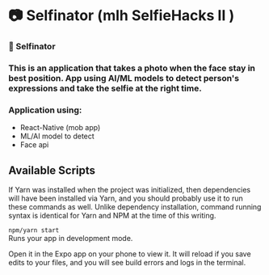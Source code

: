 # 📷 Selfinator (mlh SelfieHacks II )

### 📸 Selfinator  
### This is an application that takes a photo when the face stay in best position. App using AI/ML models to detect person's expressions and take the selfie at the right time.

### Application using: ### 
- React-Native (mob app)
- ML/AI model to detect
- Face api

## Available Scripts  

If Yarn was installed when the project was initialized, then dependencies will have been installed via Yarn, and you should probably use it to run these commands as well. Unlike dependency installation, command running syntax is identical for Yarn and NPM at the time of this writing.

`npm/yarn start`  
Runs your app in development mode.

Open it in the Expo app on your phone to view it. It will reload if you save edits to your files, and you will see build errors and logs in the terminal.
